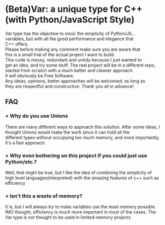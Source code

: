 # (Beta)Var: a unique type for C++(with Python/JavaScript Style)
Var type has the objective to micic the simplicity of Python/JS...  
variables, but with all the good performance and elegance that  
C++ offers.  
Please before making any comment make sure you are aware that   
this is a small trial of the actual project I want to build.  
This code is messy, redundant and untidy because I just wanted to  
get an idea, and try some stuff. The real project will be in a different repo, started from scratch with a much better and cleaner approach.   
It will obviously be Free Software.  
Any ideas, opinions, better approaches will be welcomed, as long as   
they are respectful and constructive. Thank you all in advance!     

## FAQ
### + Why do you use Unions
There are many different ways to approach this solution. After some   ideas, I thought Unions would make the work since it can hold all the  
different types without occupying too much memory, and more importantly,  
it's a fast approach.

### + Why even bothering on this project if you could just use Python/etc.?  
Well, that might be true, but I like the idea of combining the   simplicity of high level languages(interpreted) with the amazing   features of c++ such as efficiency  

### + Isn't this a waste of memory?
It is, but I will always try to make variables use the least memory   possible. IMO thought, efficiency is much more important in most of the cases. The Var type is not thought to be used in limited-memory projects
